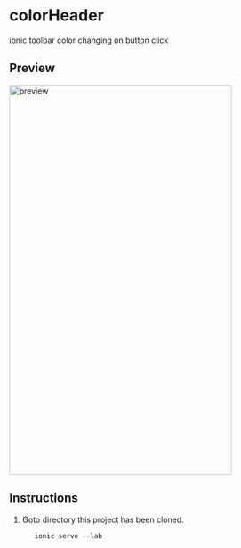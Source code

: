 
# colorHeader
ionic toolbar color changing on button click

## Preview
<img src="https://user-images.githubusercontent.com/8291026/121777836-b0281980-cbb1-11eb-8bd6-65dc3ab41f16.jpeg" alt="preview" width="400px" height="700px">

## Instructions

1. Goto directory this project has been cloned.
   
   ```javascript
      ionic serve --lab
   ```
